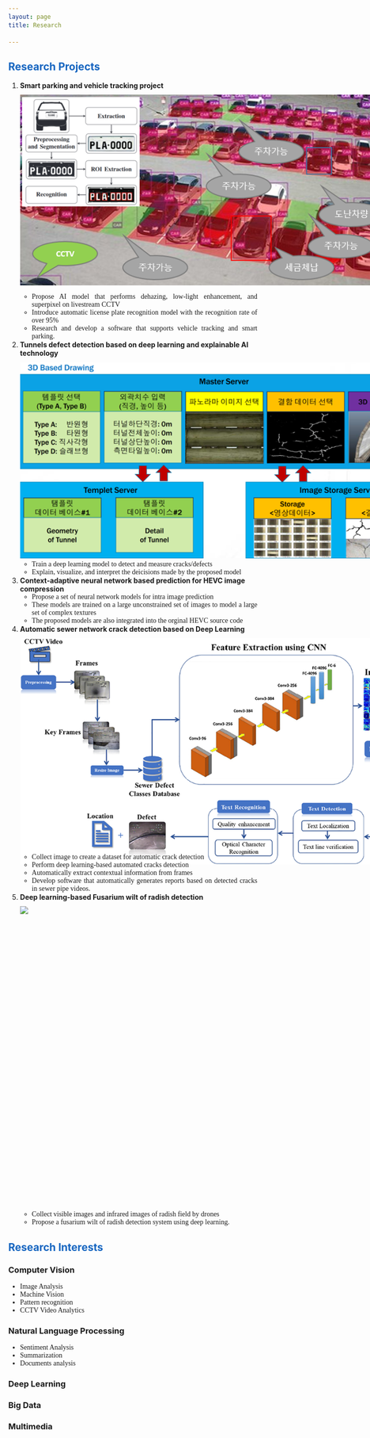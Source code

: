```yaml
---
layout: page
title: Research

---
```

 
<style type="text/css">
     ul{
        font-family: "Times New Roman", Times, serif;
        text-align: justify!important;
        display:block;
     }


</style>
<h2 style="color:#1565c0">Research Projects</h2>
<ol >
  <li>
  <b>Smart parking and vehicle tracking project</b>
  <div style="margin-top: 10px; width:835px;height:400px;">   <img  src="/public/pictures/smartcity.png"></div>
	<ul>
	<li>Propose AI model that performs dehazing, low-light enhancement, and superpixel on livestream CCTV</li>
	<li>Introduce automatic license plate recognition model with the recognition rate of over 95%</li>
	<li>Research and develop a software that supports vehicle tracking and smart parking.</li>
  </ul>
  
  </li>
  <li>
	<b>Tunnels defect detection based on deep learning and explainable AI technology</b>
	<div style="margin-top: 10px; width:835px;height:400px;">   <img src="/public/pictures/tunnel.png"></div>
	<ul>
	<li>Train a deep learning model to detect and measure cracks/defects</li>
	<li>Explain, visualize, and interpret the deicisions made by the proposed model</li>
	</ul>
  </li>
  <li>
	<b>Context-adaptive neural network based prediction for HEVC image compression</b>
	<ul>
		<li>Propose a set of neural network models for intra image prediction </li>
		<li>These models are trained on a large unconstrained set of images to model a large set of complex textures</li>
		<li>The proposed models are also integrated into the orginal HEVC source code</li>
		</ul>
  </li>
  <li>
	<b>Automatic sewer network crack detection  based on Deep Learning</b>
	<div style="margin-top: 10px; width:835px;height:400px;">   <img src="/public/pictures/sewer.jpg"></div>
	<br/>
	<br/>
	<ul>
	<li>Collect image to create a dataset for automatic crack detection </li>
	<li>Perform deep learning-based automated cracks detection</li>
	<li>Automatically extract contextual information from frames</li>
	<li>Develop software that automatically generates reports based on detected cracks in sewer pipe videos.</li>
	</ul>
  </li>
  <li>
  <b>Deep learning-based Fusarium wilt of radish detection</b>
  <div style="margin-top: 10px; width:835px;height:400px;margin-bottom: 180px;"><img src="/public/pictures/radish.PNG"></div>
  <br/>
	<br/>
<ul>
<li>Collect visible images and infrared images of radish field by drones  </li>
<li>Propose a fusarium wilt of radish detection system using deep learning.</li>
</ul>
  </li>
</ol>





<h2 style="color:#1565c0">Research Interests</h2>

<h3>Computer Vision</h3>
<ul>
<li>Image Analysis</li>
<li>Machine Vision</li>
<li>Pattern recognition</li>
<li>CCTV Video Analytics</li>

</ul>

<h3>Natural Language Processing</h3>
<ul>
<li>Sentiment Analysis</li>
<li>Summarization</li>
<li>Documents analysis</li>
</ul>

 
<h3>
Deep Learning
</h3>

<h3>
Big Data
</h3>

<h3>
Multimedia
</h3>



<!-- Some Links

* [link](http://hyde.getpoole.com)
* [anotherlink](http://lanyon.getpoole.com)



## Title

 
Thanks for reading!
 -->
